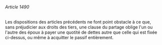 ###### Article 1490

Les dispositions des articles précédents ne font point obstacle à ce que, sans préjudicier aux droits des tiers, une clause du partage oblige l'un ou l'autre des époux à payer une quotité de dettes autre que celle qui est fixée ci-dessus, ou même à acquitter le passif entièrement.

